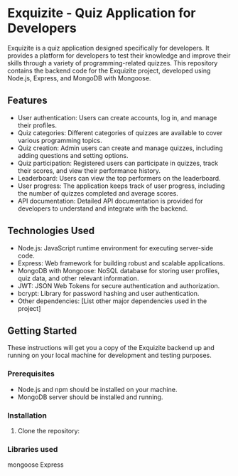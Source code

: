 # Exquizite - Quiz Application for Developers

Exquizite is a quiz application designed specifically for developers. It provides a platform for developers to test their knowledge and improve their skills through a variety of programming-related quizzes. This repository contains the backend code for the Exquizite project, developed using Node.js, Express, and MongoDB with Mongoose.

## Features

- User authentication: Users can create accounts, log in, and manage their profiles.
- Quiz categories: Different categories of quizzes are available to cover various programming topics.
- Quiz creation: Admin users can create and manage quizzes, including adding questions and setting options.
- Quiz participation: Registered users can participate in quizzes, track their scores, and view their performance history.
- Leaderboard: Users can view the top performers on the leaderboard.
- User progress: The application keeps track of user progress, including the number of quizzes completed and average scores.
- API documentation: Detailed API documentation is provided for developers to understand and integrate with the backend.

## Technologies Used

- Node.js: JavaScript runtime environment for executing server-side code.
- Express: Web framework for building robust and scalable applications.
- MongoDB with Mongoose: NoSQL database for storing user profiles, quiz data, and other relevant information.
- JWT: JSON Web Tokens for secure authentication and authorization.
- bcrypt: Library for password hashing and user authentication.
- Other dependencies: [List other major dependencies used in the project]

## Getting Started

These instructions will get you a copy of the Exquizite backend up and running on your local machine for development and testing purposes.

### Prerequisites

- Node.js and npm should be installed on your machine.
- MongoDB server should be installed and running.

### Installation

1. Clone the repository:

### Libraries used

mongoose
Express
